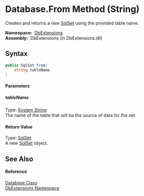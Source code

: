 Database.From Method (String)
=============================
  Creates and returns a new [SqlSet][1] using the provided table name.

  **Namespace:**  [DbExtensions][2]  
  **Assembly:**  DbExtensions (in DbExtensions.dll)

Syntax
------

```csharp
public SqlSet From(
	string tableName
)
```

#### Parameters

##### *tableName*
Type: [System.String][3]  
The name of the table that will be the source of data for the set.

#### Return Value
Type: [SqlSet][1]  
A new [SqlSet][1] object.

See Also
--------

#### Reference
[Database Class][4]  
[DbExtensions Namespace][2]  

[1]: ../SqlSet/README.md
[2]: ../README.md
[3]: http://msdn.microsoft.com/en-us/library/s1wwdcbf
[4]: README.md
